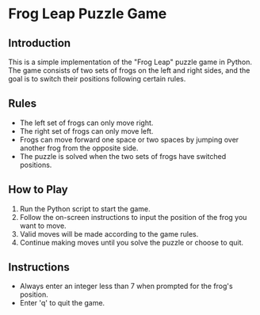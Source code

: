 # Frog Leap Puzzle Game

## Introduction

This is a simple implementation of the "Frog Leap" puzzle game in Python. The game consists of two sets of frogs on the left and right sides, and the goal is to switch their positions following certain rules.

## Rules

- The left set of frogs can only move right.
- The right set of frogs can only move left.
- Frogs can move forward one space or two spaces by jumping over another frog from the opposite side.
- The puzzle is solved when the two sets of frogs have switched positions.

## How to Play

1. Run the Python script to start the game.
2. Follow the on-screen instructions to input the position of the frog you want to move.
3. Valid moves will be made according to the game rules.
4. Continue making moves until you solve the puzzle or choose to quit.

## Instructions

- Always enter an integer less than 7 when prompted for the frog's position.
- Enter 'q' to quit the game.
